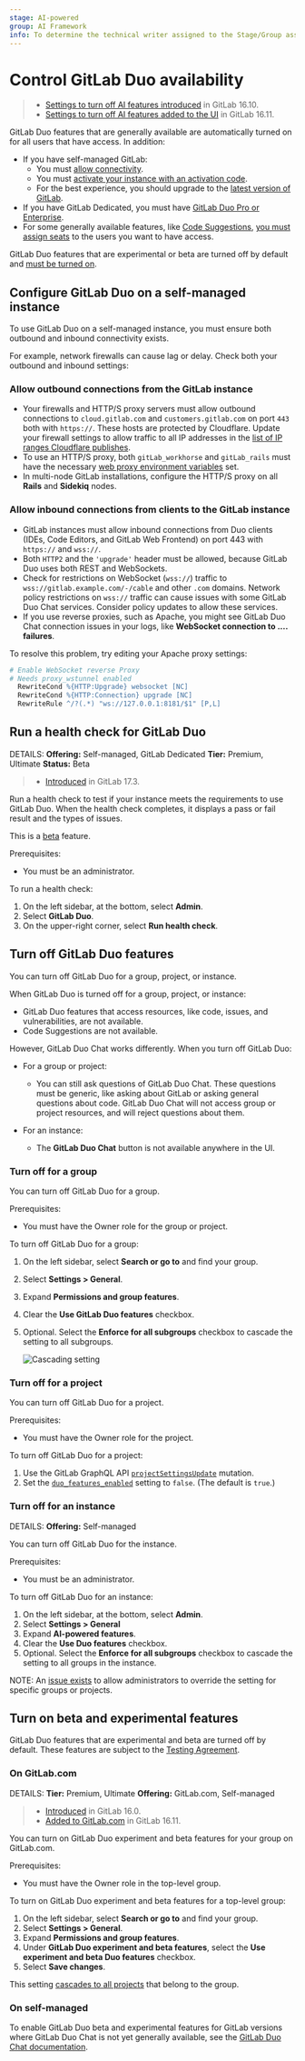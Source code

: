```yaml
---
stage: AI-powered
group: AI Framework
info: To determine the technical writer assigned to the Stage/Group associated with this page, see https://handbook.gitlab.com/handbook/product/ux/technical-writing/#assignments
---
```


# Control GitLab Duo availability

> - [Settings to turn off AI features introduced](https://gitlab.com/groups/gitlab-org/-/epics/12404) in GitLab 16.10.
> - [Settings to turn off AI features added to the UI](https://gitlab.com/gitlab-org/gitlab/-/issues/441489) in GitLab 16.11.

GitLab Duo features that are generally available are automatically turned on for all users that have access.
In addition:

- If you have self-managed GitLab:
  - You must [allow connectivity](#configure-gitlab-duo-on-a-self-managed-instance).
  - You must [activate your instance with an activation code](../../administration/license.md#activate-gitlab-ee).
  - For the best experience, you should upgrade to the [latest version of GitLab](https://about.gitlab.com/releases/categories/releases/).
- If you have GitLab Dedicated, you must have [GitLab Duo Pro or Enterprise](../../subscriptions/subscription-add-ons.md).
- For some generally available features, like [Code Suggestions](../project/repository/code_suggestions/index.md),
  [you must assign seats](../../subscriptions/subscription-add-ons.md#assign-gitlab-duo-pro-seats)
  to the users you want to have access.

GitLab Duo features that are experimental or beta are turned off by default
and [must be turned on](#turn-on-beta-and-experimental-features).

## Configure GitLab Duo on a self-managed instance

To use GitLab Duo on a self-managed instance, you must ensure both outbound and inbound connectivity exists.

For example, network firewalls can cause lag or delay. Check both your outbound and inbound settings:

### Allow outbound connections from the GitLab instance

- Your firewalls and HTTP/S proxy servers must allow outbound connections
  to `cloud.gitlab.com` and `customers.gitlab.com` on port `443` both with `https://`.
  These hosts are protected by Cloudflare. Update your firewall settings to allow traffic to
  all IP addresses in the [list of IP ranges Cloudflare publishes](https://www.cloudflare.com/ips/).
- To use an HTTP/S proxy, both `gitLab_workhorse` and `gitLab_rails` must have the necessary
  [web proxy environment variables](https://docs.gitlab.com/omnibus/settings/environment-variables.html) set.
- In multi-node GitLab installations, configure the HTTP/S proxy on all **Rails** and **Sidekiq** nodes.

### Allow inbound connections from clients to the GitLab instance

- GitLab instances must allow inbound connections from Duo clients (IDEs, Code Editors, and GitLab Web Frontend)
  on port 443 with `https://` and `wss://`.
- Both `HTTP2` and the `'upgrade'` header must be allowed, because GitLab Duo
  uses both REST and WebSockets.
- Check for restrictions on WebSocket (`wss://`) traffic to `wss://gitlab.example.com/-/cable` and other `.com` domains.
  Network policy restrictions on `wss://` traffic can cause issues with some GitLab Duo Chat
  services. Consider policy updates to allow these services.
- If you use reverse proxies, such as Apache, you might see GitLab Duo Chat connection issues in your logs, like **WebSocket connection to .... failures**.

To resolve this problem, try editing your Apache proxy settings:

```apache
# Enable WebSocket reverse Proxy
# Needs proxy_wstunnel enabled
  RewriteCond %{HTTP:Upgrade} websocket [NC]
  RewriteCond %{HTTP:Connection} upgrade [NC]
  RewriteRule ^/?(.*) "ws://127.0.0.1:8181/$1" [P,L]
```

## Run a health check for GitLab Duo

DETAILS:
**Offering:** Self-managed, GitLab Dedicated
**Tier:** Premium, Ultimate
**Status:** Beta

> - [Introduced](https://gitlab.com/gitlab-org/gitlab/-/merge_requests/161997) in GitLab 17.3.

Run a health check to test if your instance meets the requirements to use GitLab Duo.
When the health check completes, it displays a pass or fail result and the types of issues.

This is a [beta](../../policy/experiment-beta-support.md) feature.

Prerequisites:

- You must be an administrator.

To run a health check:

1. On the left sidebar, at the bottom, select **Admin**.
1. Select **GitLab Duo**.
1. On the upper-right corner, select **Run health check**.

## Turn off GitLab Duo features

You can turn off GitLab Duo for a group, project, or instance.

When GitLab Duo is turned off for a group, project, or instance:

- GitLab Duo features that access resources, like code, issues, and vulnerabilities, are not available.
- Code Suggestions are not available.

However, GitLab Duo Chat works differently. When you turn off GitLab Duo:

- For a group or project:
  - You can still ask questions of GitLab Duo Chat. These questions must be generic, like
    asking about GitLab or asking general questions about code. GitLab Duo Chat will not access group or
    project resources, and will reject questions about them.

- For an instance:
  - The **GitLab Duo Chat** button is not available anywhere in the UI.

### Turn off for a group

You can turn off GitLab Duo for a group.

Prerequisites:

- You must have the Owner role for the group or project.

To turn off GitLab Duo for a group:

1. On the left sidebar, select **Search or go to** and find your group.
1. Select **Settings > General**.
1. Expand **Permissions and group features**.
1. Clear the **Use GitLab Duo features** checkbox.
1. Optional. Select the **Enforce for all subgroups** checkbox to cascade the setting to
   all subgroups.

   ![Cascading setting](img/disable_duo_features_v17_1.png)

### Turn off for a project

You can turn off GitLab Duo for a project.

Prerequisites:

- You must have the Owner role for the project.

To turn off GitLab Duo for a project:

1. Use the GitLab GraphQL API
   [`projectSettingsUpdate`](../../api/graphql/reference/index.md#mutationprojectsettingsupdate)
   mutation.
1. Set the
   [`duo_features_enabled`](../../api/graphql/getting_started.md#update-project-settings)
   setting to `false`. (The default is `true`.)

### Turn off for an instance

DETAILS:
**Offering:** Self-managed

You can turn off GitLab Duo for the instance.

Prerequisites:

- You must be an administrator.

To turn off GitLab Duo for an instance:

1. On the left sidebar, at the bottom, select **Admin**.
1. Select **Settings > General**
1. Expand **AI-powered features**.
1. Clear the **Use Duo features** checkbox.
1. Optional. Select the **Enforce for all subgroups** checkbox to cascade
   the setting to all groups in the instance.

NOTE:
An [issue exists](https://gitlab.com/gitlab-org/gitlab/-/issues/441532) to allow administrators
to override the setting for specific groups or projects.

## Turn on beta and experimental features

GitLab Duo features that are experimental and beta are turned off by default.
These features are subject to the [Testing Agreement](https://handbook.gitlab.com/handbook/legal/testing-agreement/).

### On GitLab.com

DETAILS:
**Tier:** Premium, Ultimate
**Offering:** GitLab.com, Self-managed

> - [Introduced](https://gitlab.com/gitlab-org/gitlab/-/merge_requests/118222) in GitLab 16.0.
> - [Added to GitLab.com](https://gitlab.com/gitlab-org/gitlab/-/merge_requests/147833) in GitLab 16.11.

You can turn on GitLab Duo experiment and beta features for your group on GitLab.com.

Prerequisites:

- You must have the Owner role in the top-level group.

To turn on GitLab Duo experiment and beta features for a top-level group:

1. On the left sidebar, select **Search or go to** and find your group.
1. Select **Settings > General**.
1. Expand **Permissions and group features**.
1. Under **GitLab Duo experiment and beta features**, select the **Use experiment and beta Duo features** checkbox.
1. Select **Save changes**.

This setting [cascades to all projects](../../user/project/merge_requests/approvals/settings.md#cascade-settings-from-the-instance-or-top-level-group)
that belong to the group.

### On self-managed

To enable GitLab Duo beta and experimental features for GitLab versions
where GitLab Duo Chat is not yet generally available, see the
[GitLab Duo Chat documentation](../gitlab_duo_chat/turn_on_off.md#for-self-managed).
